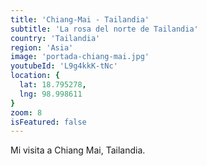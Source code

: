 ```yaml
---
title: 'Chiang-Mai - Tailandia'
subtitle: 'La rosa del norte de Tailandia'
country: 'Tailandia'
region: 'Asia'
image: 'portada-chiang-mai.jpg'
youtubeId: 'L9g4kkK-tNc'
location: {
  lat: 18.795278,
  lng: 98.998611
}
zoom: 8
isFeatured: false
---
```


Mi visita a Chiang Mai, Tailandia.